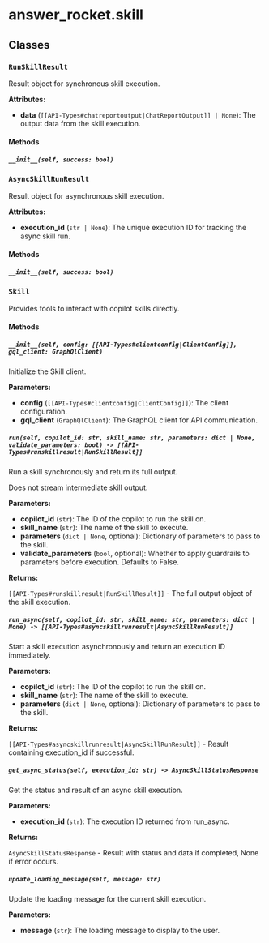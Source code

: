 # answer_rocket.skill

## Classes

### `RunSkillResult`

Result object for synchronous skill execution.


**Attributes:**

- **data** (`[[API-Types#chatreportoutput|ChatReportOutput]] | None`): The output data from the skill execution.

#### Methods

##### `__init__(self, success: bool)`

### `AsyncSkillRunResult`

Result object for asynchronous skill execution.


**Attributes:**

- **execution_id** (`str | None`): The unique execution ID for tracking the async skill run.

#### Methods

##### `__init__(self, success: bool)`

### `Skill`

Provides tools to interact with copilot skills directly.

#### Methods

##### `__init__(self, config: [[API-Types#clientconfig|ClientConfig]], gql_client: GraphQlClient)`


Initialize the Skill client.


**Parameters:**

- **config** (`[[API-Types#clientconfig|ClientConfig]]`): The client configuration.
- **gql_client** (`GraphQlClient`): The GraphQL client for API communication.

##### `run(self, copilot_id: str, skill_name: str, parameters: dict | None, validate_parameters: bool) -> [[API-Types#runskillresult|RunSkillResult]]`


Run a skill synchronously and return its full output.

Does not stream intermediate skill output.


**Parameters:**

- **copilot_id** (`str`): The ID of the copilot to run the skill on.
- **skill_name** (`str`): The name of the skill to execute.
- **parameters** (`dict | None`, optional): Dictionary of parameters to pass to the skill.
- **validate_parameters** (`bool`, optional): Whether to apply guardrails to parameters before execution. Defaults to False.


**Returns:**

`[[API-Types#runskillresult|RunSkillResult]]` - The full output object of the skill execution.

##### `run_async(self, copilot_id: str, skill_name: str, parameters: dict | None) -> [[API-Types#asyncskillrunresult|AsyncSkillRunResult]]`


Start a skill execution asynchronously and return an execution ID immediately.


**Parameters:**

- **copilot_id** (`str`): The ID of the copilot to run the skill on.
- **skill_name** (`str`): The name of the skill to execute.
- **parameters** (`dict | None`, optional): Dictionary of parameters to pass to the skill.


**Returns:**

`[[API-Types#asyncskillrunresult|AsyncSkillRunResult]]` - Result containing execution_id if successful.

##### `get_async_status(self, execution_id: str) -> AsyncSkillStatusResponse`


Get the status and result of an async skill execution.


**Parameters:**

- **execution_id** (`str`): The execution ID returned from run_async.


**Returns:**

`AsyncSkillStatusResponse` - Result with status and data if completed, None if error occurs.

##### `update_loading_message(self, message: str)`


Update the loading message for the current skill execution.


**Parameters:**

- **message** (`str`): The loading message to display to the user.
